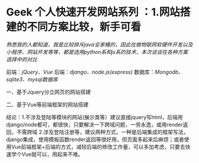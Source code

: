 # Geek 个人快速开发网站系列 ：1.网站搭建的不同方案比较，新手可看


*熟悉我的人都知道，我是比较排斥java全家桶的，因此在做物联网软硬件开发以及小程序、网站开发等等，都是选用python系和js系的技术，本次谈谈在各种方案选择中的对比*

前端：*jQuery、Vue*
后端：*django、node.js(express)*
数据库：*Mongodb、sqlite3、mysql数据库*

一、基于Jquery分立网页的网站搭建


二、基于Vue等前端框架的网站搭建




结论：1.不涉及登陆等模块的网站(展示类等）建议直接jquery写html，后端用django/node都可，都很快，只要解决一下跨域问题，一劳永逸，或用render返回，不需跨域
     2.涉及登陆注册等，建议两种方式，一种是后端集成的框架写法，django集成，使用模板函数render返回等很好用，但页面多起来后麻烦；或者使用Vue前端框架+后端的方式，减轻后端的修改工作量，可以多加考虑，只要去快速学个Vue就可以，用起来不难。
